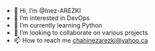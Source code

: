 - 👋 Hi, I’m @Inez-AREZKI
- 👀 I’m interested in DevOps
- 🌱 I’m currently learning Python
- 💞️ I’m looking to collaborate on various projects
- 📫 How to reach me chahinezarezki@yahoo.ca

<!---
Inez-AREZKI/Inez-AREZKI is a ✨ special ✨ repository because its `README.md` (this file) appears on your GitHub profile.
You can click the Preview link to take a look at your changes.
--->

